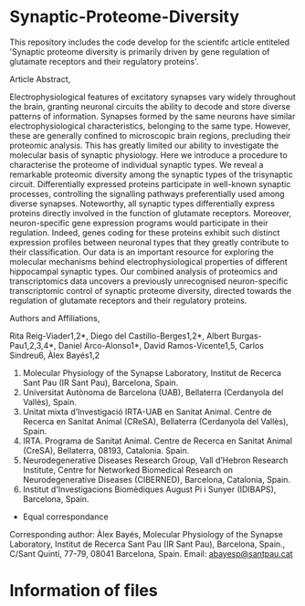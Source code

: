 # Synaptic-Proteome-Diversity
This repository includes the code develop for the scientifc article entiteled 'Synaptic proteome diversity is primarily driven by gene regulation of glutamate receptors and their regulatory proteins'.

Article Abstract,

Electrophysiological features of excitatory synapses vary widely throughout the brain, granting neuronal circuits the ability to decode and store diverse patterns of information. Synapses formed by the same neurons have similar electrophysiological characteristics, belonging to the same type. However, these are generally confined to microscopic brain regions, precluding their proteomic analysis. This has greatly limited our ability to investigate the molecular basis of synaptic physiology. Here we introduce a procedure to characterise the proteome of individual synaptic types. We reveal a remarkable proteomic diversity among the synaptic types of the trisynaptic circuit. Differentially expressed proteins participate in well-known synaptic processes, controlling the signalling pathways preferentially used among diverse synapses. Noteworthy, all synaptic types differentially express proteins directly involved in the function of glutamate receptors. Moreover, neuron-specific gene expression programs would participate in their regulation. Indeed, genes coding for these proteins exhibit such distinct expression profiles between neuronal types that they greatly contribute to their classification. Our data is an important resource for exploring the molecular mechanisms behind electrophysiological properties of different hippocampal synaptic types. Our combined analysis of proteomics and transcriptomics data uncovers a previously unrecognised neuron-specific transcriptomic control of synaptic proteome diversity, directed towards the regulation of glutamate receptors and their regulatory proteins.

Authors and Affiliations,

Rita Reig-Viader1,2*, Diego del Castillo-Berges1,2*, Albert Burgas-Pau1,2,3,4*, Daniel Arco-Alonso1*, David Ramos-Vicente1,5, Carlos Sindreu6, Àlex Bayés1,2

1.	Molecular Physiology of the Synapse Laboratory, Institut de Recerca Sant Pau (IR Sant Pau), Barcelona, Spain.
2.	Universitat Autònoma de Barcelona (UAB), Bellaterra (Cerdanyola del Vallès), Spain.
3.	Unitat mixta d’Investigació IRTA-UAB en Sanitat Animal. Centre de Recerca en Sanitat Animal (CReSA), Bellaterra (Cerdanyola del Vallès), Spain.  
4.	IRTA. Programa de Sanitat Animal. Centre de Recerca en Sanitat Animal (CreSA), Bellaterra, 08193, Catalonia. Spain.
5.	Neurodegenerative Diseases Research Group, Vall d’Hebron Research Institute, Centre for Networked Biomedical Research on Neurodegenerative Diseases (CIBERNED), Barcelona, Catalonia, Spain.
6.	Institut d'Investigacions Biomèdiques August Pi i Sunyer (IDIBAPS), Barcelona, Spain.

* Equal correspondance
   
Corresponding author: Àlex Bayés, Molecular Physiology of the Synapse Laboratory, Institut de Recerca Sant Pau (IR Sant Pau), Barcelona, Spain., C/Sant Quintí, 77-79, 08041 Barcelona, Spain.
Email: abayesp@santpau.cat 

# Information of files

